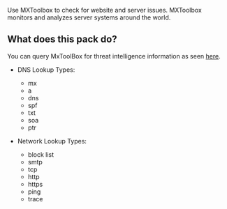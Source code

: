 Use MXToolbox to check for website and server issues. MXToolbox monitors and analyzes server systems around the world. 

## What does this pack do?

You can query MxToolBox for threat intelligence information as seen [here](https://mxtoolbox.com/User/Api/Lookup.aspx).

- DNS Lookup Types:
  - mx
  - a
  - dns
  - spf
  - txt
  - soa
  - ptr

- Network Lookup Types:
  - block list
  - smtp
  - tcp
  - http
  - https
  - ping
  - trace
